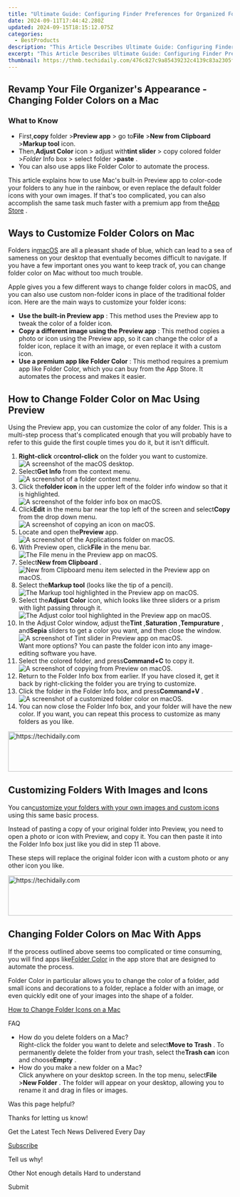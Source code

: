 ```yaml
---
title: "Ultimate Guide: Configuring Finder Preferences for Organized Folder Management"
date: 2024-09-11T17:44:42.280Z
updated: 2024-09-15T18:15:12.075Z
categories:
  - BestProducts
description: "This Article Describes Ultimate Guide: Configuring Finder Preferences for Organized Folder Management"
excerpt: "This Article Describes Ultimate Guide: Configuring Finder Preferences for Organized Folder Management"
thumbnail: https://thmb.techidaily.com/476c827c9a85439232c4139c83a2305fa9ac698418f9ddf4d7da2f9c5e7982c6.jpg
---
```


## Revamp Your File Organizer's Appearance - Changing Folder Colors on a Mac
### What to Know

* First,**copy** folder >**Preview app** \> go to**File** \>**New from Clipboard** \>**Markup tool** icon.
* Then,**Adjust Color** icon > adjust with**tint slider** \> copy colored folder >_Folder_ Info box \> select folder >**paste** .
* You can also use apps like Folder Color to automate the process.

 This article explains how to use Mac's built-in Preview app to color-code your folders to any hue in the rainbow, or even replace the default folder icons with your own images. If that's too complicated, you can also accomplish the same task much faster with a premium app from the[App Store](https://www.lifewire.com/using-mac-app-store-4171845) .

## Ways to Customize Folder Colors on Mac

 Folders in[macOS](https://www.lifewire.com/what-is-macos-4691239) are all a pleasant shade of blue, which can lead to a sea of sameness on your desktop that eventually becomes difficult to navigate. If you have a few important ones you want to keep track of, you can change folder color on Mac without too much trouble.

 Apple gives you a few different ways to change folder colors in macOS, and you can also use custom non-folder icons in place of the traditional folder icon. Here are the main ways to customize your folder icons:

* **Use the built-in Preview app** : This method uses the Preview app to tweak the color of a folder icon.
* **Copy a different image using the Preview app** : This method copies a photo or icon using the Preview app, so it can change the color of a folder icon, replace it with an image, or even replace it with a custom icon.
* **Use a premium app like Folder Color** : This method requires a premium app like Folder Color, which you can buy from the App Store. It automates the process and makes it easier.

## How to Change Folder Color on Mac Using Preview

 Using the Preview app, you can customize the color of any folder. This is a multi-step process that's complicated enough that you will probably have to refer to this guide the first couple times you do it, but it isn't difficult.

1. **Right-click** or**control-click** on the folder you want to customize.  
![A screenshot of the macOS desktop.](https://www.lifewire.com/thmb/5aajzf5Id9EX9_Zuji1fQu77zIU=/1500x0/filters:no_upscale():max_bytes(150000):strip_icc():format(webp)/ScreenShot2020-06-25at6.02.02PM-0c7b8bc9a4144830a62b6e87c786aeba.png)
2. Select**Get Info** from the context menu.  
![A screenshot of a folder context menu.](https://www.lifewire.com/thmb/GEn2Q5Tf1SHsQ9NN3z3au9B37ek=/1500x0/filters:no_upscale():max_bytes(150000):strip_icc():format(webp)/A2-ChangeFolderColoronMac-annotated-3385fa419f404cbe941ce346ca4fff72.jpg)
3. Click the**folder icon** in the upper left of the folder info window so that it is highlighted.  
![A screenshot of the folder info box on macOS.](https://www.lifewire.com/thmb/3dEqd1G-bbtDdiGsMpSUPtPn-sA=/1500x0/filters:no_upscale():max_bytes(150000):strip_icc():format(webp)/A3-ChangeFolderColoronMac-annotated-bf971c3eafea41448cee2071f8520c6e.jpg)
4. Click**Edit** in the menu bar near the top left of the screen and select**Copy** from the drop down menu.  
![A screenshot of copying an icon on macOS.](https://www.lifewire.com/thmb/4puIgoAvE_ObPrZ4A1_Ht2wNxyQ=/1500x0/filters:no_upscale():max_bytes(150000):strip_icc():format(webp)/A4-ChangeFolderColoronMac-annotated-30f95819009f4d888881324def4972cb.jpg)
5. Locate and open the**Preview** app.  
![A screenshot of the Applications folder on macOS.](https://www.lifewire.com/thmb/QLXtd-veloVkY8ge5HI9PdIVlA0=/1500x0/filters:no_upscale():max_bytes(150000):strip_icc():format(webp)/A5-ChangeFolderColoronMac-annotated-8465f773aeb74caa9b1dbc0525a419ef.jpg)
6. With Preview open, click**File** in the menu bar.  
![The File menu in the Preview app on macOS.](https://www.lifewire.com/thmb/qiZ22LU6m8SiaCUJcNrGLv6kQfk=/1500x0/filters:no_upscale():max_bytes(150000):strip_icc():format(webp)/A6-ChangeFolderColoronMac-annotated-3092277a9357429fa325ccba6b0cb43f.jpg)
7. Select**New from Clipboard** .  
![New from Clipboard menu item selected in the Preview app on macOS.](https://www.lifewire.com/thmb/jt8ez5osO5KQwiJ5sJdYieKWXTA=/1500x0/filters:no_upscale():max_bytes(150000):strip_icc():format(webp)/A7-ChangeFolderColoronMac-annotated-9876657f8d3f41399b918e61bfb39023.jpg)
8. Select the**Markup tool** (looks like the tip of a pencil).  
![The Markup tool highlighted in the Preview app on macOS.](https://www.lifewire.com/thmb/l3BVxdPgJm5W8koZRv2XglMO_Os=/1500x0/filters:no_upscale():max_bytes(150000):strip_icc():format(webp)/A8-ChangeFolderColoronMac-annotated-0249c263cdfc438b89827e3df055280d.jpg)
9. Select the**Adjust Color** icon, which looks like three sliders or a prism with light passing through it.  
![The Adjust color tool highlighted in the Preview app on macOS.](https://www.lifewire.com/thmb/TMySW-VtU7UNm-ziPdu5TA9ECjY=/1500x0/filters:no_upscale():max_bytes(150000):strip_icc():format(webp)/A9-ChangeFolderColoronMac-annotated-13601116017d42e89eb5c1ac3b9a7d59.jpg)
10. In the Adjust Color window, adjust the**Tint** ,**Saturation** ,**Tempurature** , and**Sepia** sliders to get a color you want, and then close the window.  
![A screenshot of Tint slider in Preview app on macOS.](https://www.lifewire.com/thmb/WmhDBeevux4zXDNtHs9-i4BqrBM=/1500x0/filters:no_upscale():max_bytes(150000):strip_icc():format(webp)/A10-ChangeFolderColoronMac-annotated-1e5ee4342431465a953da0717e62b70f.jpg)  
 Want more options? You can paste the folder icon into any image-editing software you have.
11. Select the colored folder, and press**Command+C** to copy it.  
![A screenshot of copying from Preview on macOS.](https://www.lifewire.com/thmb/ldf1VkMQPfhuL1qS5bP9aKcyjos=/1500x0/filters:no_upscale():max_bytes(150000):strip_icc():format(webp)/1-003a69e747f84b01a9b4ad148b9071cf.jpg)
12. Return to the Folder Info box from earlier. If you have closed it, get it back by right-clicking the folder you are trying to customize.
13. Click the folder in the Folder Info box, and press**Command+V** .  
![A screenshot of a customized folder color on macOS.](https://www.lifewire.com/thmb/VI5EKewsKE1LGj0OEbsL44ijJnY=/1500x0/filters:no_upscale():max_bytes(150000):strip_icc():format(webp)/A13-ChangeFolderColoronMac-annotation-5bd8b4aff78648508db5492dbe49a580.jpg)
14. You can now close the Folder Info box, and your folder will have the new color. If you want, you can repeat this process to customize as many folders as you like.

<!-- affiliate ads begin -->
<a href="https://ephamedtechinc.pxf.io/c/5597632/2137212/26400" target="_top" id="2137212">
  <img src="//a.impactradius-go.com/display-ad/26400-2137212" border="0" alt="https://techidaily.com" width="728" height="90"/>
</a>
<img height="0" width="0" src="https://ephamedtechinc.pxf.io/i/5597632/2137212/26400" style="position:absolute;visibility:hidden;" border="0" />
<!-- affiliate ads end -->

## Customizing Folders With Images and Icons

 You can[customize your folders with your own images and custom icons](https://www.lifewire.com/personalize-mac-by-changing-desktop-icons-2260911) using this same basic process.

 Instead of pasting a copy of your original folder into Preview, you need to open a photo or icon with Preview, and copy it. You can then paste it into the Folder Info box just like you did in step 11 above.

 These steps will replace the original folder icon with a custom photo or any other icon you like.

<!-- affiliate ads begin -->
<a href="https://appsumo.8odi.net/c/5597632/2123740/7443" target="_top" id="2123740">
  <img src="//a.impactradius-go.com/display-ad/7443-2123740" border="0" alt="https://techidaily.com" width="728" height="90"/>
</a>
<img height="0" width="0" src="https://appsumo.8odi.net/i/5597632/2123740/7443" style="position:absolute;visibility:hidden;" border="0" />
<!-- affiliate ads end -->

## Changing Folder Colors on Mac With Apps

 If the process outlined above seems too complicated or time consuming, you will find apps like[Folder Color](https://apps.apple.com/us/app/folder-color-design-custom-folder-icons/id918402174?mt=12) in the app store that are designed to automate the process.

 Folder Color in particular allows you to change the color of a folder, add small icons and decorations to a folder, replace a folder with an image, or even quickly edit one of your images into the shape of a folder.

[How to Change Folder Icons on a Mac](https://www.lifewire.com/change-folder-icons-on-a-mac-5199936)

 FAQ

* How do you delete folders on a Mac?  
 Right-click the folder you want to delete and select**Move to Trash** . To permanently delete the folder from your trash, select the**Trash can** icon and choose**Empty** .
* How do you make a new folder on a Mac?  
 Click anywhere on your desktop screen. In the top menu, select**File** \>**New Folder** . The folder will appear on your desktop, allowing you to rename it and drag in files or images.

Was this page helpful?

Thanks for letting us know!

 Get the Latest Tech News Delivered Every Day

[Subscribe](https://www.lifewire.com/#)

Tell us why!

 Other  Not enough details  Hard to understand

 Submit

<ins class="adsbygoogle"
     style="display:block"
     data-ad-format="autorelaxed"
     data-ad-client="ca-pub-7571918770474297"
     data-ad-slot="1223367746"></ins>

<ins class="adsbygoogle"
     style="display:block"
     data-ad-client="ca-pub-7571918770474297"
     data-ad-slot="8358498916"
     data-ad-format="auto"
     data-full-width-responsive="true"></ins>



